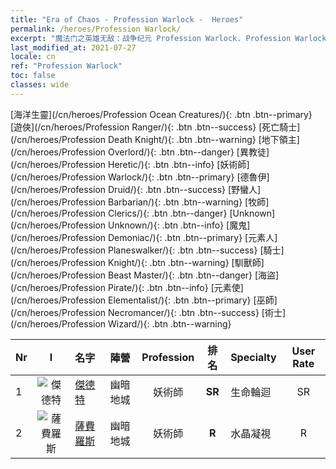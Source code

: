 ```yaml
---
title: "Era of Chaos - Profession Warlock -  Heroes"
permalink: /heroes/Profession Warlock/
excerpt: "魔法门之英雄无敌：战争纪元 Profession Warlock. Profession Warlock. List of Profession  in Era of Chaos"
last_modified_at: 2021-07-27
locale: cn
ref: "Profession Warlock"
toc: false
classes: wide
---
```

 [海洋生靈](/cn/heroes/Profession Ocean Creatures/){: .btn .btn--primary} [遊俠](/cn/heroes/Profession Ranger/){: .btn .btn--success} [死亡騎士](/cn/heroes/Profession Death Knight/){: .btn .btn--warning} [地下領主](/cn/heroes/Profession Overlord/){: .btn .btn--danger} [異教徒](/cn/heroes/Profession Heretic/){: .btn .btn--info} [妖術師](/cn/heroes/Profession Warlock/){: .btn .btn--primary} [德魯伊](/cn/heroes/Profession Druid/){: .btn .btn--success} [野蠻人](/cn/heroes/Profession Barbarian/){: .btn .btn--warning} [牧師](/cn/heroes/Profession Clerics/){: .btn .btn--danger} [Unknown](/cn/heroes/Profession Unknown/){: .btn .btn--info} [魔鬼](/cn/heroes/Profession Demoniac/){: .btn .btn--primary} [元素人](/cn/heroes/Profession Planeswalker/){: .btn .btn--success} [騎士](/cn/heroes/Profession Knight/){: .btn .btn--warning} [馴獸師](/cn/heroes/Profession Beast Master/){: .btn .btn--danger} [海盜](/cn/heroes/Profession Pirate/){: .btn .btn--info} [元素使](/cn/heroes/Profession Elementalist/){: .btn .btn--primary} [巫師](/cn/heroes/Profession Necromancer/){: .btn .btn--success} [術士](/cn/heroes/Profession Wizard/){: .btn .btn--warning} 

  | Nr |  I |    名字    |  陣營  |  Profession   |  排名  |    Specialty     | User Rate  | 
  |:---|:--:|:-----------|:-------:|:-------------:|:------:|:-----------------|:----:|
  | 1 | ![傑德特](/images/h/h_Jeddite.jpg) | [傑德特](/cn/heroes/Jeddite/) | 幽暗地城 | 妖術師 | **SR** |  生命輪迴 | SR |
  | 2 | ![薩費羅斯](/images/h/h_Sephinroth.jpg) | [薩費羅斯](/cn/heroes/Sephinroth/) | 幽暗地城 | 妖術師 | **R** |  水晶凝視 | R |
